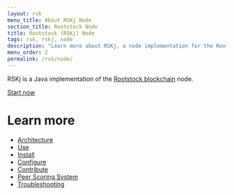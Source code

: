 ```yaml
---
layout: rsk
menu_title: About RSKj Node
section_title: Rootstock Node
title: Rootstock (RSKj) Node
tags: rsk, rskj, node
description: "Learn more about RSKj, a node implementation for the Rootstock blockchain"
menu_order: 2
permalink: /rsk/node/
---
```


RSKj is a Java implementation of the [Rootstock blockchain](/rsk) node.

<a href="/rsk/node/install/" class="green-button">Start now</a>

# Learn more

- [Architecture](/rsk/node/architecture/)
- [Use](/rsk/public-nodes)
- [Install](/rsk/node/install)
- [Configure](/rsk/node/configure)
- [Contribute](/rsk/node/contribute)
- [Peer Scoring System](/rsk/node/peer-scoring-system/)
- [Troubleshooting](/rsk/node/troubleshooting)
